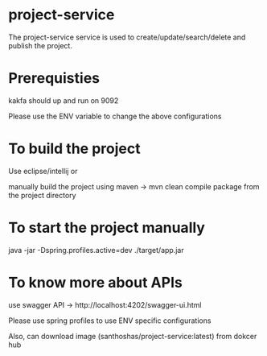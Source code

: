 # project-service

The project-service service is used to create/update/search/delete and publish the project.

# Prerequisties
kakfa should up and run on 9092


Please use the ENV variable to change the above configurations

# To build the project
Use eclipse/intellij or 

manually build the project using maven -> mvn clean compile package from the project directory

# To start the project manually
java -jar -Dspring.profiles.active=dev ./target/app.jar

# To know more about APIs
use swagger API -> http://localhost:4202/swagger-ui.html

Please use spring profiles to use ENV specific configurations


Also, can download image (santhoshas/project-service:latest) from dokcer hub
